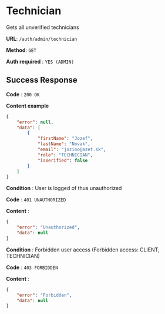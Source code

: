 # Technician

Gets all unverified technicians

**URL**: `/auth/admin/technician`

**Method**: `GET`

**Auth required** : `YES (ADMIN)`

## Success Response

**Code** : `200 OK`

**Content example**
```json
{
	"error": null,
	"data": [
		{
			"firstName": "Jozef",
			"lastName": "Novak",
			"email": "jozino@azet.sk",
			"role": "TECHNICIAN",
			"isVerified": false
		}
	]
}
```

**Condition** : User is logged of thus unauthorized

**Code** : `401 UNAUTHORIZED`

**Content** :
```json
{
	"error": "Unauthorized",
	"data": null
}
```

**Condition** : Forbidden user access (Forbidden access: CLIENT, TECHNICIAN)

**Code** : `403 FORBIDDEN`

**Content** :
```json
{
	"error": "Forbidden",
	"data": null
}
```